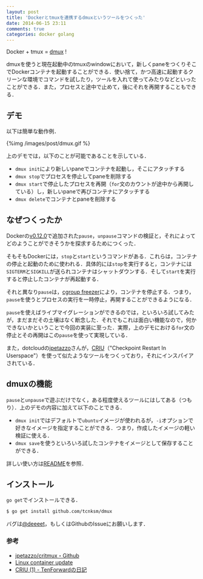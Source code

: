 ```yaml
---
layout: post
title: 'Dockerとtmuxを連携するdmuxというツールをつくった'
date: 2014-06-15 23:11
comments: true
categories: docker golang
---
```


Docker + tmux = [dmux](https://github.com/tcnksm/dmux) !

dmuxを使うと現在起動中のtmuxのwindowにおいて，新しくpaneをつくりそこでDockerコンテナを起動することができる．使い捨て，かつ高速に起動するクリーンな環境でコマンドを試したり，ツールを入れて使ってみたりなどといったことができる．また，プロセスと途中で止めて，後にそれを再開することもできる．

## デモ

以下は簡単な動作例．

{%img /images/post/dmux.gif %}

上のデモでは，以下のことが可能であることを示している．

- `dmux init`により新しいpaneでコンテナを起動し，そこにアタッチする
- `dmux stop`でプロセスを停止してpaneを削除する
- `dmux start`で停止したプロセスを再開（`for`文のカウントが途中から再開している）し，新しいpaneで再びコンテナにアタッチする
- `dmux delete`でコンテナとpaneを削除する

## なぜつくったか

Dockerの[v0.12.0](https://github.com/dotcloud/docker/blob/master/CHANGELOG.md#0120-2014-06-05)で追加された`pause`，`unpause`コマンドの検証と，それによってどのようことができそうかを探求するためにつくった．

そもそもDockerには，`stop`と`start`というコマンドがある．これらは，コンテナの停止と起動のために使われる．具体的には`stop`を実行すると，コンテナには`SIGTERM`と`SIGKILL`が送られコンテナはシャットダウンする．そして`start`を実行すると停止したコンテナが再起動する．

それと異なり`pause`は，[cgroup freezer](https://www.kernel.org/doc/Documentation/cgroups/freezer-subsystem.txt)により，コンテナを停止する．つまり，`pause`を使うとプロセスの実行を一時停止，再開することができるようになる．

`pause`を使えばライブマイグレーションができるのでは，といろいろ試してみたが，まだまだその土壌はなく断念した．それでもこれは面白い機能なので，何かできないかということで今回の実装に至った．実際，上のデモにおける`for`文の停止とその再開はこの`pause`を使って実現している．

また，dotcloudの[jpetazzo](https://github.com/jpetazzo)さんが，[CRIU](http://criu.org/Main_Page)（"Checkpoint Restart In Userspace"）を使って似たようなツールをつくっており，それにインスパイアされている．

## dmuxの機能

`pause`と`unpause`で遊ぶだけでなく，ある程度使えるツールにはしてある（つもり）．上のデモの内容に加えて以下のことできる．

- `dmux init`ではデフォルトで`ubuntu`イメージが使われるが，`-i`オプションで好きなイメージを指定することができる．つまり，作成したイメージの軽い検証に使える．
- `dmux save`を使うといろいろ試したコンテナをイメージとして保存することができる．

詳しい使い方は[README](https://github.com/tcnksm/dmux/blob/master/README.md)を参照．

## インストール

`go get`でインストールできる．

```bash
$ go get install github.com/tcnksm/dmux
```

バグは[@deeeet](https://twitter.com/deeeet)，もしくはGithubのIssueにお願いします．

### 参考

- [jpetazzo/critmux・Github](https://github.com/jpetazzo/critmux)
- [Linux container update](http://www.slideshare.net/kosaki55tea/linux-container-update)
- [CRIU (1) - TenForwardの日記](http://d.hatena.ne.jp/defiant/20121024/1351079121)






